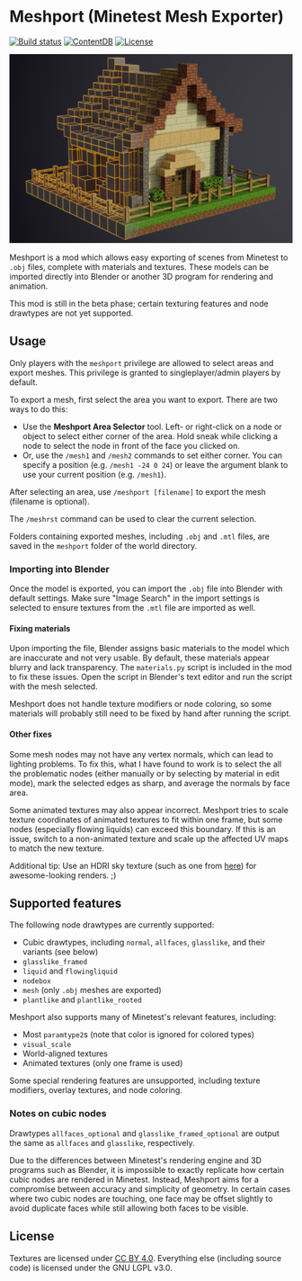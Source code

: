 # Meshport (Minetest Mesh Exporter)

[![Build status](https://github.com/random-geek/meshport/workflows/build/badge.svg)](https://github.com/random-geek/meshport/actions)
[![ContentDB](https://content.minetest.net/packages/random_geek/meshport/shields/downloads/)](https://content.minetest.net/packages/random_geek/meshport/)
[![License](https://img.shields.io/badge/license-LGPLv3.0%2B-blue.svg)](https://www.gnu.org/licenses/lgpl-3.0.en.html)

![screenshot](screenshot.png)

Meshport is a mod which allows easy exporting of scenes from Minetest to `.obj`
files, complete with materials and textures. These models can be imported
directly into Blender or another 3D program for rendering and animation.

This mod is still in the beta phase; certain texturing features and node
drawtypes are not yet supported.

## Usage

Only players with the `meshport` privilege are allowed to select areas and
export meshes. This privilege is granted to singleplayer/admin players by
default.

To export a mesh, first select the area you want to export. There are two ways
to do this:

- Use the **Meshport Area Selector** tool. Left- or right-click on a node or
  object to select either corner of the area. Hold sneak while clicking a node
  to select the node in front of the face you clicked on.
- Or, use the `/mesh1` and `/mesh2` commands to set either corner. You can
  specify a position (e.g. `/mesh1 -24 0 24`) or leave the argument blank to
  use your current position (e.g. `/mesh1`).

After selecting an area, use `/meshport [filename]` to export the mesh
(filename is optional).

The `/meshrst` command can be used to clear the current
selection.

Folders containing exported meshes, including `.obj` and `.mtl` files, are
saved in the `meshport` folder of the world directory.

### Importing into Blender

Once the model is exported, you can import the `.obj` file into Blender with
default settings. Make sure "Image Search" in the import settings is selected
to ensure textures from the `.mtl` file are imported as well.

#### Fixing materials

Upon importing the file, Blender assigns basic materials to the model which are
inaccurate and not very usable. By default, these materials appear blurry and
lack transparency. The `materials.py` script is included in the mod to fix
these issues. Open the script in Blender's text editor and run the script with
the mesh selected.

Meshport does not handle texture modifiers or node coloring, so some materials
will probably still need to be fixed by hand after running the script.

#### Other fixes

Some mesh nodes may not have any vertex normals, which can lead to lighting
problems. To fix this, what I have found to work is to select the all the
problematic nodes (either manually or by selecting by material in edit mode),
mark the selected edges as sharp, and average the normals by face area.

Some animated textures may also appear incorrect. Meshport tries to scale
texture coordinates of animated textures to fit within one frame, but some
nodes (especially flowing liquids) can exceed this boundary. If this is an
issue, switch to a non-animated texture and scale up the affected UV maps to
match the new texture.

Additional tip: Use an HDRI sky texture (such as one from [here][1]) for
awesome-looking renders. ;)

[1]: https://hdrihaven.com

## Supported features

The following node drawtypes are currently supported:

- Cubic drawtypes, including `normal`, `allfaces`, `glasslike`, and their
  variants (see below)
- `glasslike_framed`
- `liquid` and `flowingliquid`
- `nodebox`
- `mesh` (only `.obj` meshes are exported)
- `plantlike` and `plantlike_rooted`

Meshport also supports many of Minetest's relevant features, including:

- Most `paramtype2`s (note that color is ignored for colored types)
- `visual_scale`
- World-aligned textures
- Animated textures (only one frame is used)

Some special rendering features are unsupported, including texture modifiers,
overlay textures, and node coloring.

### Notes on cubic nodes

Drawtypes `allfaces_optional` and `glasslike_framed_optional` are output the
same as `allfaces` and `glasslike`, respectively.

Due to the differences between Minetest's rendering engine and 3D programs such
as Blender, it is impossible to exactly replicate how certain cubic nodes are
rendered in Minetest. Instead, Meshport aims for a compromise between accuracy
and simplicity of geometry. In certain cases where two cubic nodes are
touching, one face may be offset slightly to avoid duplicate faces while still
allowing both faces to be visible.

## License

Textures are licensed under [CC BY 4.0][2]. Everything else (including source code)
is licensed under the GNU LGPL v3.0.

[2]: https://creativecommons.org/licenses/by/4.0/
